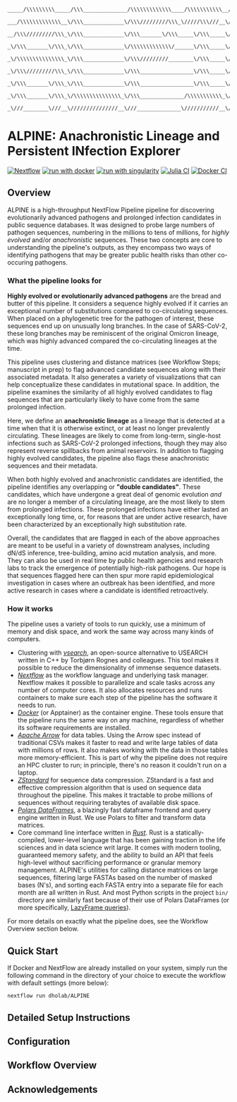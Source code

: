 ```
_____/\\\\\\\\\_____/\\\______________/\\\\\\\\\\\\\____/\\\\\\\\\\\__/\\\\\_____/\\\__/\\\\\\\\\\\\\\\_        
 ___/\\\\\\\\\\\\\__\/\\\_____________\/\\\/////////\\\_\/////\\\///__\/\\\\\\___\/\\\_\/\\\///////////__       
  __/\\\/////////\\\_\/\\\_____________\/\\\_______\/\\\_____\/\\\_____\/\\\/\\\__\/\\\_\/\\\_____________      
   _\/\\\_______\/\\\_\/\\\_____________\/\\\\\\\\\\\\\/______\/\\\_____\/\\\//\\\_\/\\\_\/\\\\\\\\\\\_____     
    _\/\\\\\\\\\\\\\\\_\/\\\_____________\/\\\/////////________\/\\\_____\/\\\\//\\\\/\\\_\/\\\///////______    
     _\/\\\/////////\\\_\/\\\_____________\/\\\_________________\/\\\_____\/\\\_\//\\\/\\\_\/\\\_____________   
      _\/\\\_______\/\\\_\/\\\_____________\/\\\_________________\/\\\_____\/\\\__\//\\\\\\_\/\\\_____________  
       _\/\\\_______\/\\\_\/\\\\\\\\\\\\\\\_\/\\\______________/\\\\\\\\\\\_\/\\\___\//\\\\\_\/\\\\\\\\\\\\\\\_ 
        _\///________\///__\///////////////__\///______________\///////////__\///_____\/////__\///////////////__

```
# ALPINE: Anachronistic Lineage and Persistent INfection Explorer
[![Nextflow](https://img.shields.io/badge/nextflow%20DSL2-%E2%89%A522.10.1-23aa62.svg)](https://www.nextflow.io/) [![run with docker](https://img.shields.io/badge/run%20with-docker-0db7ed?labelColor=000000&logo=docker)](https://www.docker.com/) [![run with singularity](https://img.shields.io/badge/run%20with-singularity-1d355c.svg?labelColor=000000)](https://sylabs.io/docs/) [![Julia CI](https://github.com/nrminor/ALPINE/actions/workflows/julia.yml/badge.svg)](https://github.com/nrminor/ALPINE/actions/workflows/julia.yml) [![Docker CI](https://github.com/nrminor/ALPINE/actions/workflows/docker-image.yaml/badge.svg)](https://github.com/nrminor/ALPINE/actions/workflows/docker-image.yaml)

## Overview
ALPINE is a high-throughput NextFlow Pipeline pipeline for discovering evolutionarily advanced pathogens and prolonged infection candidates in public sequence databases. It was designed to probe large numbers of pathogen sequences, numbering in the millions to tens of millions, for _highly evolved_ and/or _anachronistic_ sequences. These two concepts are core to understanding the pipeline's outputs, as they encompass two ways of identifying pathogens that may be greater public health risks than other co-occuring pathogens.

### What the pipeline looks for
**Highly evolved or evolutionarily advanced pathogens** are the bread and butter of this pipeline. It considers a sequence highly evolved if it carries an exceptional number of substitutions compared to co-circulating sequences. When placed on a phylogenetic tree for the pathogen of interest, these sequences end up on unusually long branches. In the case of SARS-CoV-2, these long branches may be reminiscent of the original Omicron lineage, which was highly advanced compared the co-circulating lineages at the time.

This pipeline uses clustering and distance matrices (see Workflow Steps; manuscript in prep) to flag advanced candidate sequences along with their associated metadata. It also generates a variety of visualizations that can help conceptualize these candidates in mutational space. In addition, the pipeline examines the similarity of all highly evolved candidates to flag sequences that are particularly likely to have come from the same prolonged infection.

Here, we define an **anachronistic lineage** as a lineage that is detected at a time when that it is otherwise extinct, or at least no longer prevalently circulating. These lineages are likely to come from long-term, single-host infections such as SARS-CoV-2 prolonged infections, though they may also represent reverse spillbacks from animal reservoirs. In addition to flagging highly evolved candidates, the pipeline also flags these anachronistic sequences and their metadata.

When both highly evolved and anachronistic candidates are identified, the pipeline identifies any overlapping or **"double candidates"**. These candidates, which have undergone a great deal of genomic evolution _and_ are no longer a member of a circulating lineage, are the most likely to stem from prolonged infections. These prolonged infections have either lasted an exceptionally long time, or, for reasons that are under active research, have been characterized by an exceptionally high substitution rate.

Overall, the candidates that are flagged in each of the above approaches are meant to be useful in a variety of downstream analyses, including dN/dS inference, tree-building, amino acid mutation analysis, and more. They can also be used in real time by public health agencies and research labs to track the emergence of potentially high-risk pathogens. Our hope is that sequences flagged here can then spur more rapid epidemiological investigation in cases where an outbreak has been identified, and more active research in cases where a candidate is identified retroactively.

### How it works
The pipeline uses a variety of tools to run quickly, use a minimum of memory and disk space, and work the same way across many kinds of computers.
- Clustering with [_vsearch_](https://github.com/torognes/vsearch), an open-source alternative to USEARCH written in C++ by Torbjørn Rognes and colleagues. This tool makes it possible to reduce the dimensionality of immense sequence datasets.
- [_Nextflow_](https://www.nextflow.io/) as the workflow language and underlying task manager. Nextflow makes it possible to parallelize and scale tasks across any number of computer cores. It also allocates resources and runs containers to make sure each step of the pipeline has the software it needs to run.
- [_Docker_](https://www.docker.com/) (or Apptainer) as the container engine. These tools ensure that the pipeline runs the same way on any machine, regardless of whether its software requirements are installed.
- [_Apache Arrow_](https://arrow.apache.org/) for data tables. Using the Arrow spec instead of traditional CSVs makes it faster to read and write large tables of data with millions of rows. It also makes working with the data in those tables more memory-efficient. This is part of why the pipeline does not require an HPC cluster to run; in principle, there's no reason it couldn't run on a laptop.
- [_ZStandard_](https://facebook.github.io/zstd/) for sequence data compression. ZStandard is a fast and effective compression algorithm that is used on sequence data throughout the pipeline. This makes it tractable to probe millions of sequences without requiring terabytes of available disk space.
- [_Polars DataFrames_](https://pola.rs/), a blazingly fast dataframe frontend and query engine written in Rust. We use Polars to filter and transform data matrices.
- Core command line interface written in [_Rust_](https://www.rust-lang.org/). Rust is a statically-compiled, lower-level language that has been gaining traction in the life sciences and in data science writ large. It comes with modern tooling, guaranteed memory safety, and the ability to build an API that feels high-level without sacrificing performance or granular memory management. ALPINE's utilities for calling distance matrices on large sequences, filtering large FASTAs based on the number of masked bases (N's), and sorting each FASTA entry into a separate file for each month are all written in Rust. And most Python scripts in the project `bin/` directory are similarly fast because of their use of Polars DataFrames (or more specifically, [LazyFrame queries](https://docs.pola.rs/user-guide/lazy/using/)).

For more details on exactly what the pipeline does, see the Workflow Overview section below.

## Quick Start

If Docker and NextFlow are already installed on your system, simply run the following command in the directory of your choice to execute the workflow with default settings (more below):

```
nextflow run dholab/ALPINE
```

## Detailed Setup Instructions

## Configuration

## Workflow Overview

## Acknowledgements
